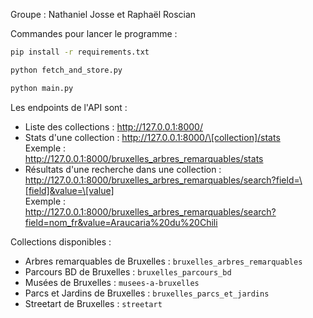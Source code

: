 Groupe :
Nathaniel Josse et Raphaël Roscian

Commandes pour lancer le programme :
```bash
pip install -r requirements.txt

python fetch_and_store.py

python main.py
```

Les endpoints de l'API sont :
- Liste des collections : http://127.0.0.1:8000/
- Stats d'une collection : http://127.0.0.1:8000/\[collection]/stats
  <br>Exemple :
  <br>http://127.0.0.1:8000/bruxelles_arbres_remarquables/stats
- Résultats d'une recherche dans une collection : http://127.0.0.1:8000/bruxelles_arbres_remarquables/search?field=\[field]&value=\[value]
  <br>Exemple :
  <br>http://127.0.0.1:8000/bruxelles_arbres_remarquables/search?field=nom_fr&value=Araucaria%20du%20Chili

Collections disponibles :
- Arbres remarquables de Bruxelles : `bruxelles_arbres_remarquables`
- Parcours BD de Bruxelles : `bruxelles_parcours_bd`
- Musées de Bruxelles : `musees-a-bruxelles`
- Parcs et Jardins de Bruxelles : `bruxelles_parcs_et_jardins`
- Streetart de Bruxelles : `streetart`